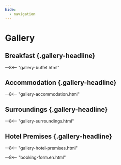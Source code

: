 ```yaml
---
hide:
  - navigation
---
```


# **Gallery**

## Breakfast {.gallery-headline}
--8<-- "gallery-buffet.html"

## Accommodation {.gallery-headline}
--8<-- "gallery-accommodation.html"

## Surroundings {.gallery-headline}
--8<-- "gallery-surroundings.html"

## Hotel Premises {.gallery-headline}
--8<-- "gallery-hotel-premises.html"

--8<-- "booking-form.en.html"

